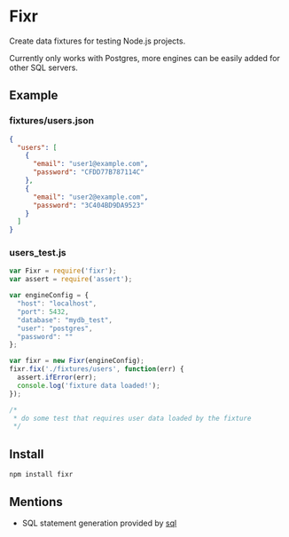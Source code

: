 # Fixr

Create data fixtures for testing Node.js projects.

Currently only works with Postgres, more engines can be easily added for
other SQL servers.

## Example

### fixtures/users.json

```json
{
  "users": [
    {
      "email": "user1@example.com",
      "password": "CFDD77B787114C"
    },
    {
      "email": "user2@example.com",
      "password": "3C404BD9DA9523"
    }
  ]
}
```

### users_test.js

```js
var Fixr = require('fixr');
var assert = require('assert');

var engineConfig = {
  "host": "localhost",
  "port": 5432,
  "database": "mydb_test",
  "user": "postgres",
  "password": ""
};

var fixr = new Fixr(engineConfig);
fixr.fix('./fixtures/users', function(err) {
  assert.ifError(err);
  console.log('fixture data loaded!');
});

/*
 * do some test that requires user data loaded by the fixture
 */
```

## Install

```
npm install fixr
```

## Mentions
* SQL statement generation provided by [sql](https://github.com/brianc/node-sql)
